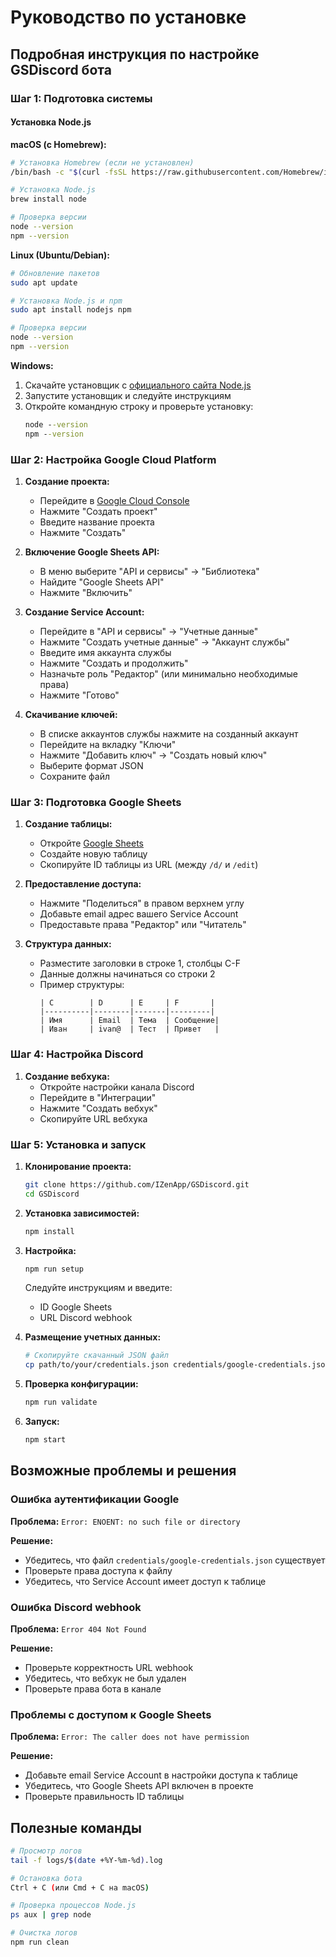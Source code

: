 # Руководство по установке

## Подробная инструкция по настройке GSDiscord бота

### Шаг 1: Подготовка системы

#### Установка Node.js

**macOS (с Homebrew):**
```bash
# Установка Homebrew (если не установлен)
/bin/bash -c "$(curl -fsSL https://raw.githubusercontent.com/Homebrew/install/HEAD/install.sh)"

# Установка Node.js
brew install node

# Проверка версии
node --version
npm --version
```

**Linux (Ubuntu/Debian):**
```bash
# Обновление пакетов
sudo apt update

# Установка Node.js и npm
sudo apt install nodejs npm

# Проверка версии
node --version
npm --version
```

**Windows:**
1. Скачайте установщик с [официального сайта Node.js](https://nodejs.org/)
2. Запустите установщик и следуйте инструкциям
3. Откройте командную строку и проверьте установку:
   ```cmd
   node --version
   npm --version
   ```

### Шаг 2: Настройка Google Cloud Platform

1. **Создание проекта:**
   - Перейдите в [Google Cloud Console](https://console.cloud.google.com/)
   - Нажмите "Создать проект"
   - Введите название проекта
   - Нажмите "Создать"

2. **Включение Google Sheets API:**
   - В меню выберите "API и сервисы" → "Библиотека"
   - Найдите "Google Sheets API"
   - Нажмите "Включить"

3. **Создание Service Account:**
   - Перейдите в "API и сервисы" → "Учетные данные"
   - Нажмите "Создать учетные данные" → "Аккаунт службы"
   - Введите имя аккаунта службы
   - Нажмите "Создать и продолжить"
   - Назначьте роль "Редактор" (или минимально необходимые права)
   - Нажмите "Готово"

4. **Скачивание ключей:**
   - В списке аккаунтов службы нажмите на созданный аккаунт
   - Перейдите на вкладку "Ключи"
   - Нажмите "Добавить ключ" → "Создать новый ключ"
   - Выберите формат JSON
   - Сохраните файл

### Шаг 3: Подготовка Google Sheets

1. **Создание таблицы:**
   - Откройте [Google Sheets](https://sheets.google.com/)
   - Создайте новую таблицу
   - Скопируйте ID таблицы из URL (между `/d/` и `/edit`)

2. **Предоставление доступа:**
   - Нажмите "Поделиться" в правом верхнем углу
   - Добавьте email адрес вашего Service Account
   - Предоставьте права "Редактор" или "Читатель"

3. **Структура данных:**
   - Разместите заголовки в строке 1, столбцы C-F
   - Данные должны начинаться со строки 2
   - Пример структуры:
     ```
     | C        | D      | E     | F       |
     |----------|--------|-------|---------|
     | Имя      | Email  | Тема  | Сообщение|
     | Иван     | ivan@  | Тест  | Привет   |
     ```

### Шаг 4: Настройка Discord

1. **Создание вебхука:**
   - Откройте настройки канала Discord
   - Перейдите в "Интеграции"
   - Нажмите "Создать вебхук"
   - Скопируйте URL вебхука

### Шаг 5: Установка и запуск

1. **Клонирование проекта:**
   ```bash
   git clone https://github.com/IZenApp/GSDiscord.git
   cd GSDiscord
   ```

2. **Установка зависимостей:**
   ```bash
   npm install
   ```

3. **Настройка:**
   ```bash
   npm run setup
   ```
   Следуйте инструкциям и введите:
   - ID Google Sheets
   - URL Discord webhook

4. **Размещение учетных данных:**
   ```bash
   # Скопируйте скачанный JSON файл
   cp path/to/your/credentials.json credentials/google-credentials.json
   ```

5. **Проверка конфигурации:**
   ```bash
   npm run validate
   ```

6. **Запуск:**
   ```bash
   npm start
   ```

## Возможные проблемы и решения

### Ошибка аутентификации Google

**Проблема:** `Error: ENOENT: no such file or directory`

**Решение:**
- Убедитесь, что файл `credentials/google-credentials.json` существует
- Проверьте права доступа к файлу
- Убедитесь, что Service Account имеет доступ к таблице

### Ошибка Discord webhook

**Проблема:** `Error 404 Not Found`

**Решение:**
- Проверьте корректность URL webhook
- Убедитесь, что вебхук не был удален
- Проверьте права бота в канале

### Проблемы с доступом к Google Sheets

**Проблема:** `Error: The caller does not have permission`

**Решение:**
- Добавьте email Service Account в настройки доступа к таблице
- Убедитесь, что Google Sheets API включен в проекте
- Проверьте правильность ID таблицы

## Полезные команды

```bash
# Просмотр логов
tail -f logs/$(date +%Y-%m-%d).log

# Остановка бота
Ctrl + C (или Cmd + C на macOS)

# Проверка процессов Node.js
ps aux | grep node

# Очистка логов
npm run clean
```
